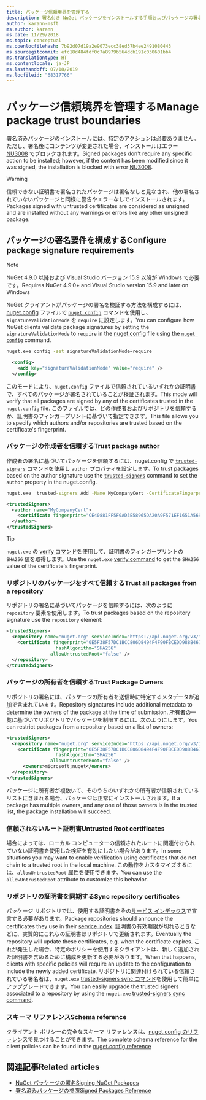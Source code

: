 ```yaml
---
title: パッケージ信頼境界を管理する
description: 署名付き NuGet パッケージをインストールする手順およびパッケージの署名の信頼設定を構成する方法を説明します。
author: karann-msft
ms.author: karann
ms.date: 11/29/2018
ms.topic: conceptual
ms.openlocfilehash: 7b92d07d19a2e9073ecc38ed37b4ee2491080443
ms.sourcegitcommit: efc18d484fdf0c7a8979b564dcb191c030601bb4
ms.translationtype: HT
ms.contentlocale: ja-JP
ms.lasthandoff: 07/18/2019
ms.locfileid: "68317766"
---
```

# <a name="manage-package-trust-boundaries"></a><span data-ttu-id="4d937-103">パッケージ信頼境界を管理する</span><span class="sxs-lookup"><span data-stu-id="4d937-103">Manage package trust boundaries</span></span>

<span data-ttu-id="4d937-104">署名済みパッケージのインストールには、特定のアクションは必要ありません。ただし、署名後にコンテンツが変更された場合、インストールはエラー [NU3008](../reference/errors-and-warnings/NU3008.md) でブロックされます。</span><span class="sxs-lookup"><span data-stu-id="4d937-104">Signed packages don't require any specific action to be installed; however, if the content has been modified since it was signed, the installation is blocked with error [NU3008](../reference/errors-and-warnings/NU3008.md).</span></span>

> [!Warning]
> <span data-ttu-id="4d937-105">信頼できない証明書で署名されたパッケージは署名なしと見なされ、他の署名されていないパッケージと同様に警告やエラーなしでインストールされます。</span><span class="sxs-lookup"><span data-stu-id="4d937-105">Packages signed with untrusted certificates are considered as unsigned and are installed without any warnings or errors like any other unsigned package.</span></span>

## <a name="configure-package-signature-requirements"></a><span data-ttu-id="4d937-106">パッケージの署名要件を構成する</span><span class="sxs-lookup"><span data-stu-id="4d937-106">Configure package signature requirements</span></span>

> [!Note]
> <span data-ttu-id="4d937-107">NuGet 4.9.0 以降および Visual Studio バージョン 15.9 以降が Windows で必要です。</span><span class="sxs-lookup"><span data-stu-id="4d937-107">Requires NuGet 4.9.0+ and Visual Studio version 15.9 and later on Windows</span></span>

<span data-ttu-id="4d937-108">NuGet クライアントがパッケージの署名を検証する方法を構成するには、[nuget.config](../reference/nuget-config-file.md) ファイルで [`nuget config`](../reference/cli-reference/cli-ref-config.md) コマンドを使用し、`signatureValidationMode` を `require` に設定します。</span><span class="sxs-lookup"><span data-stu-id="4d937-108">You can configure how NuGet clients validate package signatures by setting the `signatureValidationMode` to `require` in the [nuget.config](../reference/nuget-config-file.md) file using the [`nuget config`](../reference/cli-reference/cli-ref-config.md) command.</span></span>

```cmd
nuget.exe config -set signatureValidationMode=require
```

```xml
  <config>
    <add key="signatureValidationMode" value="require" />
  </config>
```

<span data-ttu-id="4d937-109">このモードにより、`nuget.config` ファイルで信頼されているいずれかの証明書で、すべてのパッケージが署名されていることが検証されます。</span><span class="sxs-lookup"><span data-stu-id="4d937-109">This mode will verify that all packages are signed by any of the certificates trusted in the `nuget.config` file.</span></span> <span data-ttu-id="4d937-110">このファイルでは、どの作成者およびリポジトリを信頼するか、証明書のフィンガープリントに基づいて指定できます。</span><span class="sxs-lookup"><span data-stu-id="4d937-110">This file allows you to specify which authors and/or repositories are trusted based on the certificate's fingerprint.</span></span>

### <a name="trust-package-author"></a><span data-ttu-id="4d937-111">パッケージの作成者を信頼する</span><span class="sxs-lookup"><span data-stu-id="4d937-111">Trust package author</span></span>

<span data-ttu-id="4d937-112">作成者の署名に基づいてパッケージを信頼するには、nuget.config で [`trusted-signers`](../reference/cli-reference/cli-ref-trusted-signers.md) コマンドを使用し `author` プロパティを設定します。</span><span class="sxs-lookup"><span data-stu-id="4d937-112">To trust packages based on the author signature use the [`trusted-signers`](../reference/cli-reference/cli-ref-trusted-signers.md) command to set the `author` property in the nuget.config.</span></span>

```cmd
nuget.exe  trusted-signers Add -Name MyCompanyCert -CertificateFingerprint CE40881FF5F0AD3E58965DA20A9F571EF1651A56933748E1BF1C99E537C4E039 -FingerprintAlgorithm SHA256
```

```xml
<trustedSigners>
  <author name="MyCompanyCert">
    <certificate fingerprint="CE40881FF5F0AD3E58965DA20A9F571EF1651A56933748E1BF1C99E537C4E039" hashAlgorithm="SHA256" allowUntrustedRoot="false" />
  </author>
</trustedSigners>
```

>[!TIP]
><span data-ttu-id="4d937-113">`nuget.exe` の [verify コマンド](../reference/cli-reference/cli-ref-verify.md)を使用して、証明書のフィンガープリントの `SHA256` 値を取得します。</span><span class="sxs-lookup"><span data-stu-id="4d937-113">Use the `nuget.exe` [verify command](../reference/cli-reference/cli-ref-verify.md) to get the `SHA256` value of the certificate's fingerprint.</span></span>


### <a name="trust-all-packages-from-a-repository"></a><span data-ttu-id="4d937-114">リポジトリのパッケージをすべて信頼する</span><span class="sxs-lookup"><span data-stu-id="4d937-114">Trust all packages from a repository</span></span>

<span data-ttu-id="4d937-115">リポジトリの署名に基づいてパッケージを信頼するには、次のように `repository` 要素を使用します。</span><span class="sxs-lookup"><span data-stu-id="4d937-115">To trust packages based on the repository signature use the `repository` element:</span></span>

```xml
<trustedSigners>  
  <repository name="nuget.org" serviceIndex="https://api.nuget.org/v3/index.json">
    <certificate fingerprint="0E5F38F57DC1BCC806D8494F4F90FBCEDD988B4676070...." 
                  hashAlgorithm="SHA256" 
                allowUntrustedRoot="false" />
  </repository>
</trustedSigners>
```

### <a name="trust-package-owners"></a><span data-ttu-id="4d937-116">パッケージの所有者を信頼する</span><span class="sxs-lookup"><span data-stu-id="4d937-116">Trust Package Owners</span></span>

<span data-ttu-id="4d937-117">リポジトリの署名には、パッケージの所有者を送信時に特定するメタデータが追加で含まれています。</span><span class="sxs-lookup"><span data-stu-id="4d937-117">Repository signatures include additional metadata to determine the owners of the package at the time of submission.</span></span> <span data-ttu-id="4d937-118">所有者の一覧に基づいてリポジトリでパッケージを制限するには、次のようにします。</span><span class="sxs-lookup"><span data-stu-id="4d937-118">You can restrict packages from a repository based on a list of owners:</span></span>

```xml
<trustedSigners>  
  <repository name="nuget.org" serviceIndex="https://api.nuget.org/v3/index.json">
    <certificate fingerprint="0E5F38F57DC1BCC806D8494F4F90FBCEDD988B4676070...." 
                  hashAlgorithm="SHA256" 
                allowUntrustedRoot="false" />
      <owners>microsoft;nuget</owners>
  </repository>
</trustedSigners>
```

<span data-ttu-id="4d937-119">パッケージに所有者が複数いて、そのうちのいずれかの所有者が信頼されているリストに含まれる場合、パッケージは正常にインストールされます。</span><span class="sxs-lookup"><span data-stu-id="4d937-119">If a package has multiple owners, and any one of those owners is in the trusted list, the package installation will succeed.</span></span>

### <a name="untrusted-root-certificates"></a><span data-ttu-id="4d937-120">信頼されないルート証明書</span><span class="sxs-lookup"><span data-stu-id="4d937-120">Untrusted Root certificates</span></span>

<span data-ttu-id="4d937-121">場合によっては、ローカル コンピューターの信頼されたルートに関連付けられていない証明書を使用した検証を有効にしたい場合があります。</span><span class="sxs-lookup"><span data-stu-id="4d937-121">In some situations you may want to enable verification using certificates that do not chain to a trusted root in the local machine.</span></span> <span data-ttu-id="4d937-122">この動作をカスタマイズするには、`allowUntrustedRoot` 属性を使用できます。</span><span class="sxs-lookup"><span data-stu-id="4d937-122">You can use the `allowUntrustedRoot` attribute to customize this behavior.</span></span>

### <a name="sync-repository-certificates"></a><span data-ttu-id="4d937-123">リポジトリの証明書を同期する</span><span class="sxs-lookup"><span data-stu-id="4d937-123">Sync repository certificates</span></span>

<span data-ttu-id="4d937-124">パッケージ リポジトリでは、使用する証明書をその[サービス インデックス](../api/service-index.md)で宣言する必要があります。</span><span class="sxs-lookup"><span data-stu-id="4d937-124">Package repositories should announce the certificates they use in their [service index](../api/service-index.md).</span></span> <span data-ttu-id="4d937-125">証明書の有効期限が切れるときなどに、実質的にこれらの証明書はリポジトリで更新されます。</span><span class="sxs-lookup"><span data-stu-id="4d937-125">Eventually the repository will update these certificates, e.g. when the certificate expires.</span></span> <span data-ttu-id="4d937-126">これが発生した場合、特定のポリシーを使用するクライアントは、新しく追加された証明書を含めるために構成を更新する必要があります。</span><span class="sxs-lookup"><span data-stu-id="4d937-126">When that happens, clients with specific policies will require an update to the configuration to include the newly added certificate.</span></span> <span data-ttu-id="4d937-127">リポジトリに関連付けられている信頼されている署名者は、`nuget.exe` [trusted-signers sync コマンド](../reference/cli-reference/cli-ref-trusted-signers.md#nuget-trusted-signers-sync--name-)を使用して簡単にアップグレードできます。</span><span class="sxs-lookup"><span data-stu-id="4d937-127">You can easily upgrade the trusted signers associated to a repository by using the `nuget.exe` [trusted-signers sync command](../reference/cli-reference/cli-ref-trusted-signers.md#nuget-trusted-signers-sync--name-).</span></span>

### <a name="schema-reference"></a><span data-ttu-id="4d937-128">スキーマ リファレンス</span><span class="sxs-lookup"><span data-stu-id="4d937-128">Schema reference</span></span>

<span data-ttu-id="4d937-129">クライアント ポリシーの完全なスキーマ リファレンスは、[nuget.config のリファレンス](../reference/nuget-config-file.md#trustedsigners-section)で見つけることができます。</span><span class="sxs-lookup"><span data-stu-id="4d937-129">The complete schema reference for the client policies can be found in the [nuget.config reference](../reference/nuget-config-file.md#trustedsigners-section)</span></span>

## <a name="related-articles"></a><span data-ttu-id="4d937-130">関連記事</span><span class="sxs-lookup"><span data-stu-id="4d937-130">Related articles</span></span>

- [<span data-ttu-id="4d937-131">NuGet パッケージの署名</span><span class="sxs-lookup"><span data-stu-id="4d937-131">Signing NuGet Packages</span></span>](../create-packages/Sign-a-Package.md)
- [<span data-ttu-id="4d937-132">署名済みパッケージの参照</span><span class="sxs-lookup"><span data-stu-id="4d937-132">Signed Packages Reference</span></span>](../reference/Signed-Packages-Reference.md)
